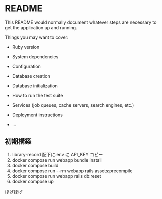 # README

This README would normally document whatever steps are necessary to get the
application up and running.

Things you may want to cover:

- Ruby version

- System dependencies

- Configuration

- Database creation

- Database initialization

- How to run the test suite

- Services (job queues, cache servers, search engines, etc.)

- Deployment instructions

- ...

## 初期構築

1. library-record 配下に.env に API_KEY コピー
2. docker compose run webapp bundle install
3. docker compose build
4. docker compose run --rm webapp rails assets:precompile
5. docker compose run webapp rails db:reset
6. docker compose up

ほげほげ
